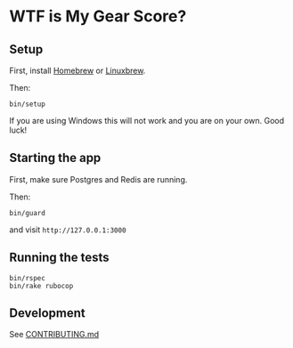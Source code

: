 # WTF is My Gear Score?

## Setup

First, install [Homebrew](http://brew.sh) or [Linuxbrew](http://linuxbrew.sh).

Then:

```
bin/setup
```

If you are using Windows this will not work and you are on your own. Good luck!

## Starting the app

First, make sure Postgres and Redis are running.

Then:

```
bin/guard
```

and visit `http://127.0.0.1:3000`

## Running the tests

```
bin/rspec
bin/rake rubocop
```

## Development

See [CONTRIBUTING.md](https://gitlab.com/closedloops/wtfismygs-rails/blob/master/CONTRIBUTING.md)
